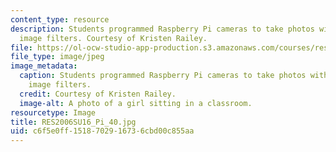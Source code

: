 ```yaml
---
content_type: resource
description: Students programmed Raspberry Pi cameras to take photos with different
  image filters. Courtesy of Kristen Railey.
file: https://ol-ocw-studio-app-production.s3.amazonaws.com/courses/res-2-006-girls-who-build-cameras-summer-2016/c6f5e0ff1518702916736cbd00c855aa_RES2006SU16_Pi_40.jpg
file_type: image/jpeg
image_metadata:
  caption: Students programmed Raspberry Pi cameras to take photos with different
    image filters.
  credit: Courtesy of Kristen Railey.
  image-alt: A photo of a girl sitting in a classroom.
resourcetype: Image
title: RES2006SU16_Pi_40.jpg
uid: c6f5e0ff-1518-7029-1673-6cbd00c855aa
---
```

